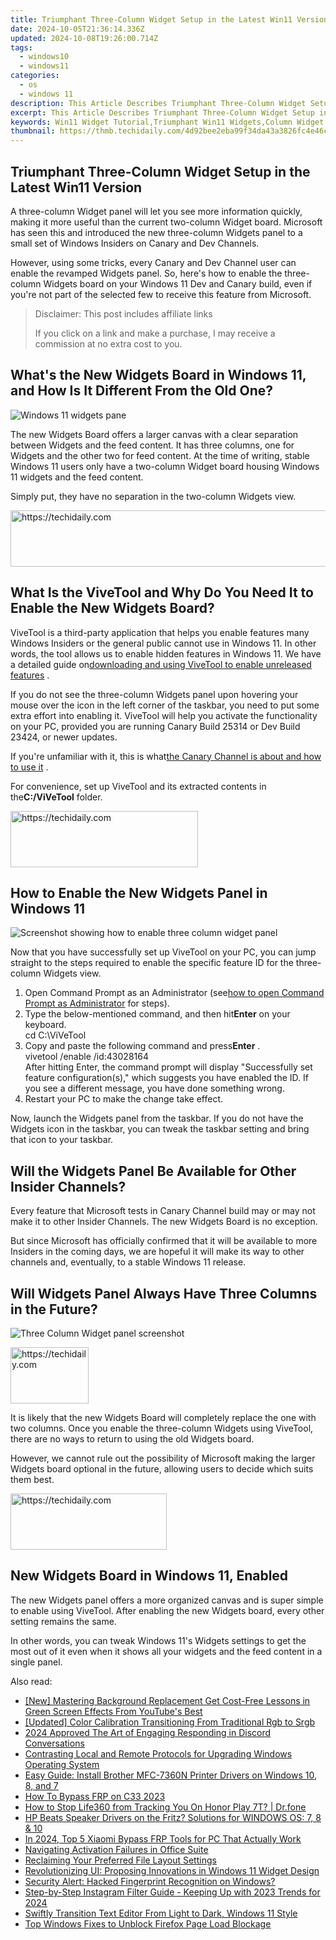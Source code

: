 ```yaml
---
title: Triumphant Three-Column Widget Setup in the Latest Win11 Version
date: 2024-10-05T21:36:14.336Z
updated: 2024-10-08T19:26:00.714Z
tags:
  - windows10
  - windows11
categories:
  - os
  - windows 11
description: This Article Describes Triumphant Three-Column Widget Setup in the Latest Win11 Version
excerpt: This Article Describes Triumphant Three-Column Widget Setup in the Latest Win11 Version
keywords: Win11 Widget Tutorial,Triumphant Win11 Widgets,Column Widget Setup Win11,Three-Column Widget Win11,Win11 Layout Design Widget,Advanced Win11 Widget Guide,Win11 Widget Configuration
thumbnail: https://thmb.techidaily.com/4d92bee2eba99f34da43a3826fc4e46ce3e4a6c22b117140d007c698449c206f.png
---
```


## Triumphant Three-Column Widget Setup in the Latest Win11 Version

 A three-column Widget panel will let you see more information quickly, making it more useful than the current two-column Widget board. Microsoft has seen this and introduced the new three-column Widgets panel to a small set of Windows Insiders on Canary and Dev Channels.

 However, using some tricks, every Canary and Dev Channel user can enable the revamped Widgets panel. So, here's how to enable the three-column Widgets board on your Windows 11 Dev and Canary build, even if you're not part of the selected few to receive this feature from Microsoft.

>  Disclaimer: This post includes affiliate links
>
>  If you click on a link and make a purchase, I may receive a commission at no extra cost to you.
>

## What's the New Widgets Board in Windows 11, and How Is It Different From the Old One?

![Windows 11 widgets pane](https://static1.makeuseofimages.com/wordpress/wp-content/uploads/2021/06/top-windows-11-features-8.jpg)

 The new Widgets Board offers a larger canvas with a clear separation between Widgets and the feed content. It has three columns, one for Widgets and the other two for feed content. At the time of writing, stable Windows 11 users only have a two-column Widget board housing Windows 11 widgets and the feed content.

Simply put, they have no separation in the two-column Widgets view.

<!-- affiliate ads begin -->
<a href="https://aligracehair.sjv.io/c/5597632/2135405/19272" target="_top" id="2135405">
  <img src="//a.impactradius-go.com/display-ad/19272-2135405" border="0" alt="https://techidaily.com" width="728" height="90"/>
</a>
<img height="0" width="0" src="https://aligracehair.sjv.io/i/5597632/2135405/19272" style="position:absolute;visibility:hidden;" border="0" />
<!-- affiliate ads end -->

## What Is the ViveTool and Why Do You Need It to Enable the New Widgets Board?

 ViveTool is a third-party application that helps you enable features many Windows Insiders or the general public cannot use in Windows 11\. In other words, the tool allows us to enable hidden features in Windows 11\. We have a detailed guide on[downloading and using ViveTool to enable unreleased features](http://www.makeuseof.com/vivetool-windows-guide/) .

 If you do not see the three-column Widgets panel upon hovering your mouse over the icon in the left corner of the taskbar, you need to put some extra effort into enabling it. ViveTool will help you activate the functionality on your PC, provided you are running Canary Build 25314 or Dev Build 23424, or newer updates.

 If you're unfamiliar with it, this is what[the Canary Channel is about and how to use it](https://www.makeuseof.com/what-is-windows-insider-canary-channel/) .

 For convenience, set up ViveTool and its extracted contents in the**C:/ViVeTool** folder.

<!-- affiliate ads begin -->
<a href="https://25home.pxf.io/c/5597632/2148646/16836" target="_top" id="2148646">
  <img src="//a.impactradius-go.com/display-ad/16836-2148646" border="0" alt="https://techidaily.com" width="300" height="90"/>
</a>
<img height="0" width="0" src="https://25home.pxf.io/i/5597632/2148646/16836" style="position:absolute;visibility:hidden;" border="0" />
<!-- affiliate ads end -->

## How to Enable the New Widgets Panel in Windows 11

![Screenshot showing how to enable three column widget panel](https://static1.makeuseofimages.com/wordpress/wp-content/uploads/2023/03/three-column-widget-panel.jpg)

 Now that you have successfully set up ViveTool on your PC, you can jump straight to the steps required to enable the specific feature ID for the three-column Widgets view.

1. Open Command Prompt as an Administrator (see[how to open Command Prompt as Administrator](https://www.makeuseof.com/windows-run-command-prompt-admin/) for steps).
2. Type the below-mentioned command, and then hit**Enter** on your keyboard.  
cd C:\ViVeTool
3. Copy and paste the following command and press**Enter** .  
vivetool /enable /id:43028164  
 After hitting Enter, the command prompt will display "Successfully set feature configuration(s)," which suggests you have enabled the ID. If you see a different message, you have done something wrong.
4. Restart your PC to make the change take effect.

 Now, launch the Widgets panel from the taskbar. If you do not have the Widgets icon in the taskbar, you can tweak the taskbar setting and bring that icon to your taskbar.

## Will the Widgets Panel Be Available for Other Insider Channels?

 Every feature that Microsoft tests in Canary Channel build may or may not make it to other Insider Channels. The new Widgets Board is no exception.

 But since Microsoft has officially confirmed that it will be available to more Insiders in the coming days, we are hopeful it will make its way to other channels and, eventually, to a stable Windows 11 release.

## Will Widgets Panel Always Have Three Columns in the Future?

![Three Column Widget panel screenshot](https://static1.makeuseofimages.com/wordpress/wp-content/uploads/2023/03/three-column-widget-panel-screenshot-1.jpg)

<!-- affiliate ads begin -->
<a href="https://aligracehair.sjv.io/c/5597632/2135351/19272" target="_top" id="2135351">
  <img src="//a.impactradius-go.com/display-ad/19272-2135351" border="0" alt="https://techidaily.com" width="125" height="90"/>
</a>
<img height="0" width="0" src="https://aligracehair.sjv.io/i/5597632/2135351/19272" style="position:absolute;visibility:hidden;" border="0" />
<!-- affiliate ads end -->

 It is likely that the new Widgets Board will completely replace the one with two columns. Once you enable the three-column Widgets using ViveTool, there are no ways to return to using the old Widgets board.

 However, we cannot rule out the possibility of Microsoft making the larger Widgets board optional in the future, allowing users to decide which suits them best.

<!-- affiliate ads begin -->
<a href="https://aligracehair.sjv.io/c/5597632/2135368/19272" target="_top" id="2135368">
  <img src="//a.impactradius-go.com/display-ad/19272-2135368" border="0" alt="https://techidaily.com" width="250" height="90"/>
</a>
<img height="0" width="0" src="https://aligracehair.sjv.io/i/5597632/2135368/19272" style="position:absolute;visibility:hidden;" border="0" />
<!-- affiliate ads end -->

## New Widgets Board in Windows 11, Enabled

 The new Widgets panel offers a more organized canvas and is super simple to enable using ViveTool. After enabling the new Widgets board, every other setting remains the same.

 In other words, you can tweak Windows 11's Widgets settings to get the most out of it even when it shows all your widgets and the feed content in a single panel.

<ins class="adsbygoogle"
     style="display:block"
     data-ad-format="autorelaxed"
     data-ad-client="ca-pub-7571918770474297"
     data-ad-slot="1223367746"></ins>

<ins class="adsbygoogle"
     style="display:block"
     data-ad-client="ca-pub-7571918770474297"
     data-ad-slot="8358498916"
     data-ad-format="auto"
     data-full-width-responsive="true"></ins>

<span class="atpl-alsoreadstyle">Also read:</span>
<div><ul>
<li><a href="https://facebook-record-videos.techidaily.com/new-mastering-background-replacement-get-cost-free-lessons-in-green-screen-effects-from-youtubes-best/"><u>[New] Mastering Background Replacement Get Cost-Free Lessons in Green Screen Effects From YouTube's Best</u></a></li>
<li><a href="https://extra-resources.techidaily.com/updated-color-calibration-transitioning-from-traditional-rgb-to-srgb/"><u>[Updated] Color Calibration Transitioning From Traditional Rgb to Srgb</u></a></li>
<li><a href="https://discord-videos.techidaily.com/2024-approved-the-art-of-engaging-responding-in-discord-conversations/"><u>2024 Approved The Art of Engaging Responding in Discord Conversations</u></a></li>
<li><a href="https://win11.techidaily.com/contrasting-local-and-remote-protocols-for-upgrading-windows-operating-system/"><u>Contrasting Local and Remote Protocols for Upgrading Windows Operating System</u></a></li>
<li><a href="https://win-amazing.techidaily.com/easy-guide-install-brother-mfc-7360n-printer-drivers-on-windows-10-8-and-7/"><u>Easy Guide: Install Brother MFC-7360N Printer Drivers on Windows 10, 8, and 7</u></a></li>
<li><a href="https://phone-solutions.techidaily.com/how-to-bypass-frp-on-c33-2023-by-drfone-android-unlock-remove-google-frp/"><u>How To Bypass FRP on C33 2023</u></a></li>
<li><a href="https://fake-location.techidaily.com/how-to-stop-life360-from-tracking-you-on-honor-play-7t-drfone-by-drfone-virtual-android/"><u>How to Stop Life360 from Tracking You On Honor Play 7T? | Dr.fone</u></a></li>
<li><a href="https://driver-download.techidaily.com/hp-beats-speaker-drivers-on-the-fritz-solutions-for-windows-os-7-8-and-10/"><u>HP Beats Speaker Drivers on the Fritz? Solutions for WINDOWS OS: 7, 8 & 10</u></a></li>
<li><a href="https://bypass-frp.techidaily.com/in-2024-top-5-xiaomi-bypass-frp-tools-for-pc-that-actually-work-by-drfone-android/"><u>In 2024, Top 5 Xiaomi Bypass FRP Tools for PC That Actually Work</u></a></li>
<li><a href="https://win11.techidaily.com/navigating-activation-failures-in-office-suite/"><u>Navigating Activation Failures in Office Suite</u></a></li>
<li><a href="https://win11.techidaily.com/reclaiming-your-preferred-file-layout-settings/"><u>Reclaiming Your Preferred File Layout Settings</u></a></li>
<li><a href="https://win11.techidaily.com/revolutionizing-ui-proposing-innovations-in-windows-11-widget-design/"><u>Revolutionizing UI: Proposing Innovations in Windows 11 Widget Design</u></a></li>
<li><a href="https://win11.techidaily.com/security-alert-hacked-fingerprint-recognition-on-windows/"><u>Security Alert: Hacked Fingerprint Recognition on Windows?</u></a></li>
<li><a href="https://instagram-video-files.techidaily.com/step-by-step-instagram-filter-guide-keeping-up-with-2023-trends-for-2024/"><u>Step-by-Step Instagram Filter Guide - Keeping Up with 2023 Trends for 2024</u></a></li>
<li><a href="https://win11.techidaily.com/swiftly-transition-text-editor-from-light-to-dark-windows-11-style/"><u>Swiftly Transition Text Editor From Light to Dark, Windows 11 Style</u></a></li>
<li><a href="https://win11.techidaily.com/top-windows-fixes-to-unblock-firefox-page-load-blockage/"><u>Top Windows Fixes to Unblock Firefox Page Load Blockage</u></a></li>
</ul></div>

